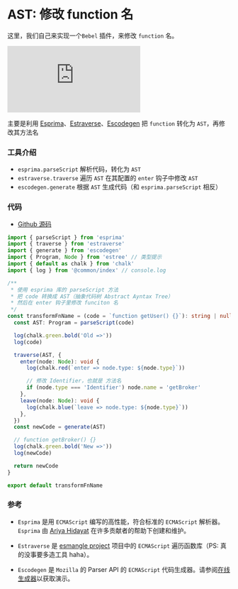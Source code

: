 # AST: 修改 function 名

这里，我们自己来实现一个`Bebel` 插件，来修改 `function` 名。

<embed src="https://cdn.jsdelivr.net/gh/zhixiangyao/CDN/images/icon/babel.svg" type="image/svg+xml" />

主要是利用 [Esprima](https://www.npmjs.com/package/esprima)、[Estraverse](https://www.npmjs.com/package/estraverse)、[Escodegen](https://www.npmjs.com/package/escodegen) 把 `function` 转化为 `AST`，再修改其方法名

### 工具介绍

- `esprima.parseScript` 解析代码，转化为 `AST`
- `estraverse.traverse` 遍历 `AST` 在其配置的 `enter` 钩子中修改 `AST`
- `escodegen.generate` 根据 `AST` 生成代码（和 `esprima.parseScript` 相反）

### 代码

- [Github 源码](https://github.com/zhixiangyao/typescript-playground/blob/27800ff78097af7aafea4f513508b403b0de8fb3/src/transform/transformFnName.ts)

```ts
import { parseScript } from 'esprima'
import { traverse } from 'estraverse'
import { generate } from 'escodegen'
import { Program, Node } from 'estree' // 类型提示
import { default as chalk } from 'chalk'
import { log } from '@common/index' // console.log

/**
 * 使用 esprima 库的 parseScript 方法
 * 把 code 转换成 AST（抽象代码树 Abstract Ayntax Tree）
 * 然后在 enter 钩子里修改 funciton 名
 */
const transformFnName = (code = `function getUser() {}`): string | null | undefined => {
  const AST: Program = parseScript(code)

  log(chalk.green.bold('Old =>'))
  log(code)

  traverse(AST, {
    enter(node: Node): void {
      log(chalk.red(`enter => node.type: ${node.type}`))

      // 修改 Identifier，也就是 方法名
      if (node.type === 'Identifier') node.name = 'getBroker'
    },
    leave(node: Node): void {
      log(chalk.blue(`leave => node.type: ${node.type}`))
    },
  })
  const newCode = generate(AST)

  // function getBroker() {}
  log(chalk.green.bold('New =>'))
  log(newCode)

  return newCode
}

export default transformFnName
```

### 参考

- `Esprima` 是用 `ECMAScript` 编写的高性能，符合标准的 `ECMAScript` 解析器。 `Esprima` 由 [Ariya Hidayat](https://www.npmjs.com/~ariya) 在许多贡献者的帮助下创建和维护。

- `Estraverse` 是 [esmangle project](https://github.com/estools/esmangle) 项目中的 `ECMAScript` 遍历函数库（PS: 真的没事要多造工具 haha）。

- `Escodegen` 是 `Mozilla` 的 Parser API 的 `ECMAScript` 代码生成器。请参阅[在线生成器](https://estools.github.io/escodegen/demo/index.html)以获取演示。
